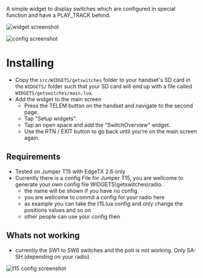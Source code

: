 A simple widget to display switches which are configured in special function and have a PLAY_TRACK behind.

![widget screenshot](docs/images/example1.png)

![config screenshot](docs/images/config.png)

# Installing
* Copy the `src/WIDGETS/getswitches` folder to your handset's SD card in the `WIDGETS/` folder such that your SD card will end up with a file called `WIDGETS/getswitches/main.lua`.
* Add the widget to the main screen
  * Press the TELEM button on the handset and navigate to the second page.
  * Tap "Setup widgets".
  * Tap an open space and add the "SwitchOverview" widget.
  * Use the RTN / EXIT button to go back until you're on the main screen again.

## Requirements
* Tested on Jumper T15 with EdgeTX 2.6 only
* Currently there is a config File for Jumper T15, you are wellcome to generate your own config file WIDGETS\getswitches\radio.
  * the name will be shown if you have no config
  * you are wellcome to commit a config for your radio here
  * as example you can take the t15.lua config and only change the positions values and so on
  * other people can use your config then
  
## Whats not working
* currently the SW1 to SW6 switches and the poti is not working. Only SA-SH (depending on your radio)
  
![t15 config screenshot](docs/images/t15_config.png)